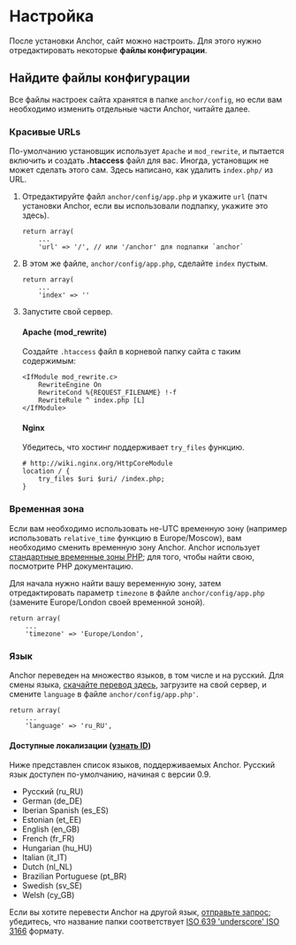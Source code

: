 # Настройка

После установки Anchor, сайт можно настроить. Для этого нужно отредактировать некоторые **файлы конфигурации**.

## Найдите файлы конфигурации

Все файлы настроек сайта хранятся в папке `anchor/config`, но если вам необходимо изменить отдельные части Anchor, читайте далее.

### Красивые URLs

По-умолчанию установщик использует `Apache` и `mod_rewrite`, и пытается включить
и создать **.htaccess** файл для вас. Иногда, установщик не может сделать этого сам. Здесь написано, как удалить `index.php/` из URL.

1.	Отредактируйте файл `anchor/config/app.php` и укажите `url` (патч установки Anchor, если вы использовали подпапку, укажите это здесь).

		return array(
			...
			'url' => '/', // или '/anchor' для подпапки `anchor`

2.	В этом же файле, `anchor/config/app.php`, сделайте `index` пустым.

		return array(
			...
			'index' => ''

3.	Запустите свой сервер.

	#### Apache (mod_rewrite)

	Создайте `.htaccess` файл в корневой папку сайта с таким содержимым:

		<IfModule mod_rewrite.c>
			RewriteEngine On
			RewriteCond %{REQUEST_FILENAME} !-f
			RewriteRule ^ index.php [L]
		</IfModule>

	#### Nginx

	Убедитесь, что хостинг поддерживает `try_files` функцию.

		# http://wiki.nginx.org/HttpCoreModule
		location / {
			try_files $uri $uri/ /index.php;
		}

### Временная зона

Если вам необходимо использовать не-UTC временную зону (например использовать `relative_time`
функцию в Europe/Moscow), вам необходимо сменить временную зону Anchor.
Anchor использует [стандартные временные зоны PHP](http://php.net/manual/en/timezones.php);
для того, чтобы найти свою, посмотрите PHP документацию.

Для начала нужно найти вашу веременную зону, затем отредактировать параметр `timezone` в файле
`anchor/config/app.php` (замените Europe/London своей временной зоной).

	return array(
		...
		'timezone' => 'Europe/London',


### Язык

Anchor переведен на множество языков, в том числе и на русский. Для смены языка,
[скачайте перевод здесь](http://github.com/anchorcms/anchor-translations),
загрузите на свой сервер, и смените `language` в файле
`anchor/config/app.php'`.

	return array(
		...
		'language' => 'ru_RU',

#### Доступные локализации ([узнать ID](http://www.localeplanet.com/icu/))

Ниже представлен список языков, поддерживаемых Anchor. Русский язык доступен по-умолчанию, начиная с версии 0.9.

- Русский (ru_RU)
- German (de_DE)
- Iberian Spanish (es_ES)
- Estonian (et_EE)
- English (en_GB)
- French (fr_FR)
- Hungarian (hu_HU)
- Italian (it_IT)
- Dutch (nl_NL)
- Brazilian Portuguese (pt_BR)
- Swedish (sv_SE)
- Welsh (cy_GB)

Если вы хотите перевести Anchor на другой язык,
[отправьте запрос](https://github.com/anchorcms/anchor-translations/pull/new/master); убедитесь, что название папки соответствует
[ISO 639 'underscore' ISO 3166](http://www.localeplanet.com/icu/) формату.